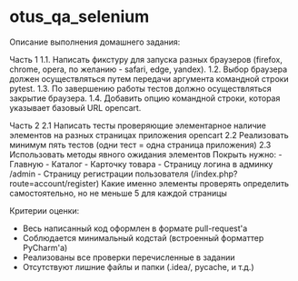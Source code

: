 # otus_qa_selenium

Описание выполнения домашнего задания:

Часть 1
	1.1. Написать фикстуру для запуска разных браузеров (firefox, chrome, opera, по желанию - safari, edge, yandex).
	1.2. Выбор браузера должен осуществляться путем передачи аргумента командной строки pytest.
	1.3. По завершению работы тестов должно осуществляться закрытие браузера.
	1.4. Добавить опцию командной строки, которая указывает базовый URL opencart.

Часть 2
	2.1 Написать тесты проверяющие элементарное наличие элементов на разных страницах приложения opencart
	2.2 Реализовать минимум пять тестов (одни тест = одна страница приложения)
	2.3 Использовать методы явного ожидания элементов
	Покрыть нужно:
	 - Главную
	 - Каталог
	 - Карточку товара
	 - Страницу логина в админку /admin
	 - Страницу регистрации пользователя (/index.php?route=account/register)
	Какие именно элементы проверять определить самостоятельно, но не меньше 5 для каждой страницы

Критерии оценки:
 - Весь написанный код оформлен в формате pull-request'a
 - Соблюдается минимальный кодстай (встроенный форматтер PyCharm'a)
 - Реализованы все проверки перечисленные в задании
 - Отсутствуют лишние файлы и папки (.idea/, pycache, и т.д.)

